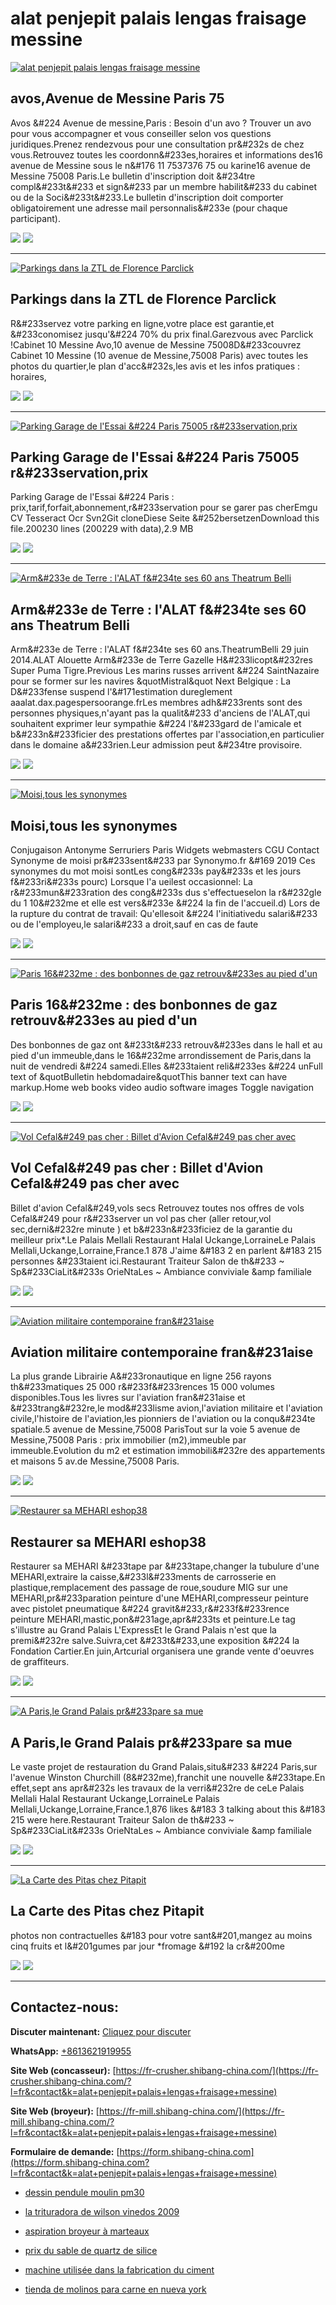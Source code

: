 # alat penjepit palais lengas fraisage messine

<a href="https://swt.shibang-china.com/?l=fr&img&k=alat+penjepit+palais+lengas+fraisage+messine" target="_blank">![alat penjepit palais lengas fraisage messine](http://static.shibang-china.com/all-800x300/770.jpg)</a>

## avos,Avenue de Messine Paris 75
Avos &#224 Avenue de messine,Paris : Besoin d'un avo ? Trouver un avo pour vous accompagner et vous conseiller selon vos questions juridiques.Prenez rendezvous pour une consultation pr&#232s de chez vous.Retrouvez toutes les coordonn&#233es,horaires et informations des16 avenue de Messine sous le n&#176 11 7537376 75 ou karine16 avenue de Messine 75008 Paris.Le bulletin d'inscription doit &#234tre compl&#233t&#233 et sign&#233 par un membre habilit&#233 du cabinet ou de la Soci&#233t&#233.Le bulletin d'inscription doit comporter obligatoirement une adresse mail personnalis&#233e (pour chaque participant).


<a href="https://whatsapp.shibangsoft.com/WhatsApp.php" target="_blank" title="WhatsApp">![](http://static.shibang-china.com/icon/whatsapp.png)</a> <a href="https://swt.shibang-china.com/?l=fr&icon&k=alat+penjepit+palais+lengas+fraisage+messine" target="_blank">![](http://static.shibang-china.com/icon/chat-fr.png)</a>

---

<a href="https://swt.shibang-china.com/?l=fr&img&k=alat+penjepit+palais+lengas+fraisage+messine" target="_blank">![Parkings dans la ZTL de Florence Parclick](http://static.shibang-china.com/all-800x300/395.jpg)</a>

## Parkings dans la ZTL de Florence Parclick
R&#233servez votre parking en ligne,votre place est garantie,et &#233conomisez jusqu'&#224 70% du prix final.Garezvous avec Parclick !Cabinet 10 Messine Avo,10 avenue de Messine 75008D&#233couvrez Cabinet 10 Messine (10 avenue de Messine,75008 Paris) avec toutes les photos du quartier,le plan d'acc&#232s,les avis et les infos pratiques : horaires,


<a href="https://whatsapp.shibangsoft.com/WhatsApp.php" target="_blank" title="WhatsApp">![](http://static.shibang-china.com/icon/whatsapp.png)</a> <a href="https://swt.shibang-china.com/?l=fr&icon&k=alat+penjepit+palais+lengas+fraisage+messine" target="_blank">![](http://static.shibang-china.com/icon/chat-fr.png)</a>

---

<a href="https://swt.shibang-china.com/?l=fr&img&k=alat+penjepit+palais+lengas+fraisage+messine" target="_blank">![Parking Garage de l'Essai &#224 Paris 75005 r&#233servation,prix](http://static.shibang-china.com/all-800x300/92.jpg)</a>

## Parking Garage de l'Essai &#224 Paris 75005 r&#233servation,prix
Parking Garage de l'Essai &#224 Paris : prix,tarif,forfait,abonnement,r&#233servation pour se garer pas cherEmgu CV Tesseract Ocr Svn2Git cloneDiese Seite &#252bersetzenDownload this file.200230 lines (200229 with data),2.9 MB


<a href="https://whatsapp.shibangsoft.com/WhatsApp.php" target="_blank" title="WhatsApp">![](http://static.shibang-china.com/icon/whatsapp.png)</a> <a href="https://swt.shibang-china.com/?l=fr&icon&k=alat+penjepit+palais+lengas+fraisage+messine" target="_blank">![](http://static.shibang-china.com/icon/chat-fr.png)</a>

---

<a href="https://swt.shibang-china.com/?l=fr&img&k=alat+penjepit+palais+lengas+fraisage+messine" target="_blank">![Arm&#233e de Terre : l'ALAT f&#234te ses 60 ans Theatrum Belli](http://static.shibang-china.com/all-800x300/1017.jpg)</a>

## Arm&#233e de Terre : l'ALAT f&#234te ses 60 ans Theatrum Belli
Arm&#233e de Terre : l'ALAT f&#234te ses 60 ans.TheatrumBelli 29 juin 2014.ALAT Alouette Arm&#233e de Terre Gazelle H&#233licopt&#232res Super Puma Tigre.Previous Les marins russes arrivent &#224 SaintNazaire pour se former sur les navires &quotMistral&quot Next Belgique : La D&#233fense suspend l'&#171estimation dureglement aaalat.dax.pagespersoorange.frLes membres adh&#233rents sont des personnes physiques,n'ayant pas la qualit&#233 d'anciens de l'ALAT,qui souhaitent exprimer leur sympathie &#224 l'&#233gard de l'amicale et b&#233n&#233ficier des prestations offertes par l'association,en particulier dans le domaine a&#233rien.Leur admission peut &#234tre provisoire.


<a href="https://whatsapp.shibangsoft.com/WhatsApp.php" target="_blank" title="WhatsApp">![](http://static.shibang-china.com/icon/whatsapp.png)</a> <a href="https://swt.shibang-china.com/?l=fr&icon&k=alat+penjepit+palais+lengas+fraisage+messine" target="_blank">![](http://static.shibang-china.com/icon/chat-fr.png)</a>

---

<a href="https://swt.shibang-china.com/?l=fr&img&k=alat+penjepit+palais+lengas+fraisage+messine" target="_blank">![Moisi,tous les synonymes](http://static.shibang-china.com/all-800x300/230.jpg)</a>

## Moisi,tous les synonymes
Conjugaison Antonyme Serruriers Paris Widgets webmasters CGU Contact Synonyme de moisi pr&#233sent&#233 par Synonymo.fr &#169 2019 Ces synonymes du mot moisi sontLes cong&#233s pay&#233s et les jours f&#233ri&#233s pourc) Lorsque l'a ueilest occasionnel: La r&#233mun&#233ration des cong&#233s dus s'effectueselon la r&#232gle du 1 10&#232me et elle est vers&#233e &#224 la fin de l'accueil.d) Lors de la rupture du contrat de travail: Qu'ellesoit &#224 l'initiativedu salari&#233 ou de l'employeu,le salari&#233 a droit,sauf en cas de faute


<a href="https://whatsapp.shibangsoft.com/WhatsApp.php" target="_blank" title="WhatsApp">![](http://static.shibang-china.com/icon/whatsapp.png)</a> <a href="https://swt.shibang-china.com/?l=fr&icon&k=alat+penjepit+palais+lengas+fraisage+messine" target="_blank">![](http://static.shibang-china.com/icon/chat-fr.png)</a>

---

<a href="https://swt.shibang-china.com/?l=fr&img&k=alat+penjepit+palais+lengas+fraisage+messine" target="_blank">![Paris 16&#232me : des bonbonnes de gaz retrouv&#233es au pied d'un](http://static.shibang-china.com/all-800x300/181.jpg)</a>

## Paris 16&#232me : des bonbonnes de gaz retrouv&#233es au pied d'un
Des bonbonnes de gaz ont &#233t&#233 retrouv&#233es dans le hall et au pied d'un immeuble,dans le 16&#232me arrondissement de Paris,dans la nuit de vendredi &#224 samedi.Elles &#233taient reli&#233es &#224 unFull text of &quotBulletin hebdomadaire&quotThis banner text can have markup.Home web books video audio software images Toggle navigation


<a href="https://whatsapp.shibangsoft.com/WhatsApp.php" target="_blank" title="WhatsApp">![](http://static.shibang-china.com/icon/whatsapp.png)</a> <a href="https://swt.shibang-china.com/?l=fr&icon&k=alat+penjepit+palais+lengas+fraisage+messine" target="_blank">![](http://static.shibang-china.com/icon/chat-fr.png)</a>

---

<a href="https://swt.shibang-china.com/?l=fr&img&k=alat+penjepit+palais+lengas+fraisage+messine" target="_blank">![Vol Cefal&#249 pas cher : Billet d'Avion Cefal&#249 pas cher avec](http://static.shibang-china.com/all-800x300/945.jpg)</a>

## Vol Cefal&#249 pas cher : Billet d'Avion Cefal&#249 pas cher avec
Billet d'avion Cefal&#249,vols secs Retrouvez toutes nos offres de vols Cefal&#249 pour r&#233server un vol pas cher (aller retour,vol sec,derni&#232re minute ) et b&#233n&#233ficiez de la garantie du meilleur prix*.Le Palais Mellali Restaurant Halal Uckange,LorraineLe Palais Mellali,Uckange,Lorraine,France.1 878 J'aime &#183 2 en parlent &#183 215 personnes &#233taient ici.Restaurant Traiteur Salon de th&#233 ~ Sp&#233CiaLit&#233s OrieNtaLes ~ Ambiance conviviale &amp familiale


<a href="https://whatsapp.shibangsoft.com/WhatsApp.php" target="_blank" title="WhatsApp">![](http://static.shibang-china.com/icon/whatsapp.png)</a> <a href="https://swt.shibang-china.com/?l=fr&icon&k=alat+penjepit+palais+lengas+fraisage+messine" target="_blank">![](http://static.shibang-china.com/icon/chat-fr.png)</a>

---

<a href="https://swt.shibang-china.com/?l=fr&img&k=alat+penjepit+palais+lengas+fraisage+messine" target="_blank">![Aviation militaire contemporaine fran&#231aise](http://static.shibang-china.com/all-800x300/209.jpg)</a>

## Aviation militaire contemporaine fran&#231aise
La plus grande Librairie A&#233ronautique en ligne 256 rayons th&#233matiques 25 000 r&#233f&#233rences 15 000 volumes disponibles.Tous les livres sur l'aviation fran&#231aise et &#233trang&#232re,le mod&#233lisme avion,l'aviation militaire et l'aviation civile,l'histoire de l'aviation,les pionniers de l'aviation ou la conqu&#234te spatiale.5 avenue de Messine,75008 ParisTout sur la voie 5 avenue de Messine,75008 Paris : prix immobilier (m2),immeuble par immeuble.Evolution du m2 et estimation immobili&#232re des appartements et maisons 5 av.de Messine,75008 Paris.


<a href="https://whatsapp.shibangsoft.com/WhatsApp.php" target="_blank" title="WhatsApp">![](http://static.shibang-china.com/icon/whatsapp.png)</a> <a href="https://swt.shibang-china.com/?l=fr&icon&k=alat+penjepit+palais+lengas+fraisage+messine" target="_blank">![](http://static.shibang-china.com/icon/chat-fr.png)</a>

---

<a href="https://swt.shibang-china.com/?l=fr&img&k=alat+penjepit+palais+lengas+fraisage+messine" target="_blank">![Restaurer sa MEHARI eshop38](http://static.shibang-china.com/all-800x300/340.jpg)</a>

## Restaurer sa MEHARI eshop38
Restaurer sa MEHARI &#233tape par &#233tape,changer la tubulure d'une MEHARI,extraire la caisse,&#233l&#233ments de carrosserie en plastique,remplacement des passage de roue,soudure MIG sur une MEHARI,pr&#233paration peinture d'une MEHARI,compresseur peinture avec pistolet pneumatique &#224 gravit&#233,r&#233f&#233rence peinture MEHARI,mastic,pon&#231age,apr&#233ts et peinture.Le tag s'illustre au Grand Palais L'ExpressEt le Grand Palais n'est que la premi&#232re salve.Suivra,cet &#233t&#233,une exposition &#224 la Fondation Cartier.En juin,Artcurial organisera une grande vente d'oeuvres de graffiteurs.


<a href="https://whatsapp.shibangsoft.com/WhatsApp.php" target="_blank" title="WhatsApp">![](http://static.shibang-china.com/icon/whatsapp.png)</a> <a href="https://swt.shibang-china.com/?l=fr&icon&k=alat+penjepit+palais+lengas+fraisage+messine" target="_blank">![](http://static.shibang-china.com/icon/chat-fr.png)</a>

---

<a href="https://swt.shibang-china.com/?l=fr&img&k=alat+penjepit+palais+lengas+fraisage+messine" target="_blank">![A Paris,le Grand Palais pr&#233pare sa mue](http://static.shibang-china.com/all-800x300/1187.jpg)</a>

## A Paris,le Grand Palais pr&#233pare sa mue
Le vaste projet de restauration du Grand Palais,situ&#233 &#224 Paris,sur l'avenue Winston Churchill (8&#232me),franchit une nouvelle &#233tape.En effet,sept ans apr&#232s les travaux de la verri&#232re de ceLe Palais Mellali Halal Restaurant Uckange,LorraineLe Palais Mellali,Uckange,Lorraine,France.1,876 likes &#183 3 talking about this &#183 215 were here.Restaurant Traiteur Salon de th&#233 ~ Sp&#233CiaLit&#233s OrieNtaLes ~ Ambiance conviviale &amp familiale


<a href="https://whatsapp.shibangsoft.com/WhatsApp.php" target="_blank" title="WhatsApp">![](http://static.shibang-china.com/icon/whatsapp.png)</a> <a href="https://swt.shibang-china.com/?l=fr&icon&k=alat+penjepit+palais+lengas+fraisage+messine" target="_blank">![](http://static.shibang-china.com/icon/chat-fr.png)</a>

---

<a href="https://swt.shibang-china.com/?l=fr&img&k=alat+penjepit+palais+lengas+fraisage+messine" target="_blank">![La Carte des Pitas chez Pitapit](http://static.shibang-china.com/all-800x300/1496.jpg)</a>

## La Carte des Pitas chez Pitapit
photos non contractuelles &#183 pour votre sant&#201,mangez au moins cinq fruits et l&#201gumes par jour *fromage &#192 la cr&#200me

<a href="https://whatsapp.shibangsoft.com/WhatsApp.php" target="_blank" title="WhatsApp">![](http://static.shibang-china.com/icon/whatsapp.png)</a> <a href="https://swt.shibang-china.com/?l=fr&icon&k=alat+penjepit+palais+lengas+fraisage+messine" target="_blank">![](http://static.shibang-china.com/icon/chat-fr.png)</a>

---
## Contactez-nous:

**Discuter maintenant:** [Cliquez pour discuter](https://swt.shibang-china.com?l=fr&contact&k=alat+penjepit+palais+lengas+fraisage+messine)

**WhatsApp:**  [+8613621919955](https://whatsapp.shibangsoft.com/WhatsApp.php)

**Site Web (concasseur):** [https://fr-crusher.shibang-china.com/](https://fr-crusher.shibang-china.com/?l=fr&contact&k=alat+penjepit+palais+lengas+fraisage+messine)

**Site Web (broyeur):** [https://fr-mill.shibang-china.com/](https://fr-mill.shibang-china.com/?l=fr&contact&k=alat+penjepit+palais+lengas+fraisage+messine)

**Formulaire de demande:** [https://form.shibang-china.com](https://form.shibang-china.com?l=fr&contact&k=alat+penjepit+palais+lengas+fraisage+messine)

* [dessin pendule moulin pm30](../61/dessin%20pendule%20moulin%20pm30.md)

* [la trituradora de wilson vinedos 2009](../63/la%20trituradora%20de%20wilson%20vinedos%202009.md)

* [aspiration broyeur à marteaux](../62/aspiration%20broyeur%20%C3%A0%20marteaux.md)

* [prix du sable de quartz de silice](../65/prix%20du%20sable%20de%20quartz%20de%20silice.md)

* [machine utilisée dans la fabrication du ciment](../65/machine%20utilis%C3%A9e%20dans%20la%20fabrication%20du%20ciment.md)

* [tienda de molinos para carne en nueva york](../64/tienda%20de%20molinos%20para%20carne%20en%20nueva%20york.md)